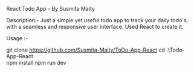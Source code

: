 React Todo App - By Susmita Maity

Description:- Just a simple yet useful todo app to track your daily todo's, with a seamless and responsive user interface. Used React to create it.

Usage :-

git clone https://github.com/Susmita-Maity/ToDo-App-React
cd .\Todo-App-React\
npm install
npm run dev